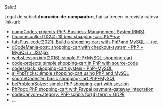 Salut!

Legat de subictul **carucior-de-cumparaturi**, hai sa trecem in revista cateva link-uri:

 - [campCodes-projects-PhP: Business-Management-System(BMS)](https://www.campcodes.com/projects/php/business-management-system/)
 - [financesonline(2024): 15 best shopping-cart PhP-sw](https://financesonline.com/best-shopping-cart-php-software/)
 - [tutsPlus-code(2021): Build a shopping-cart with-PhP and MySQL -- net](https://code.tutsplus.com/build-a-shopping-cart-with-php-and-mysql--net-5144t)
 - [dCodeMania-post: shopping-cart with checkout-system - PhP + MySQLi + JS/Ajax](https://dcodemania.com/post/shopping-cart-with-checkout-system-php-mysqli-ajax)
 - [websLesson.info(2016): simple PhP+MySQL shopping-cart](https://www.webslesson.info/2016/08/simple-php-mysql-shopping-cart.html)
 - [code-projects: simple shopping-cart in PhP with source-code](https://code-projects.org/simple-shopping-cart-in-php-with-source-code/)
 - [codesHack: shopping-cart system - PhP+MySQL](https://codeshack.io/shopping-cart-system-php-mysql/)
 - [allPhpTricks: simple shopping-cart using PhP and MySQL](https://www.allphptricks.com/simple-shopping-cart-using-php-and-mysql/)
 - [sourceCodester: basic shopping-cart PhP+MySQL](https://www.sourcecodester.com/php/10964/basic-shopping-cartphpmysql.html)
 - [beProblemSolver: simple PhP shopping-cart with session](https://beproblemsolver.com/simple-php-shopping-cart-with-session/)
 - [PhPpot: PhP shopping-cart with Paypal payment-gateway integration](https://phppot.com/php/php-shopping-cart-with-paypal-payment-gateway-integration/)
 - [codeCanyon-category: PhP-scripts for(4) term = GDPR](https://codecanyon.net/category/php-scripts?term=gdpr)
 - [...](https://www.google.com/search?sca_esv=c63685965ec903f5&rlz=1C1CHBF_enRO1132RO1132&sxsrf=AHTn8zrtkzUlsijGkn6xzLpAZ82neHwuTg:1742726106303&q=php+MySQL+shopping+cart+for+free+GDPR&udm=2&fbs=ABzOT_BYhiZpMrUAF0c9tORwPGlsodhGu4F1UEhEeTehlBu7020oMQ7aBpF-aNynCVlndtbfCZRhMFm3EMvvoT1HX4IciFaWA5nwCzTGM3J5Ops_Xs3Qsyy25b7oXKA6pwLn7v3BVIeFZNT4VQLrCm95iJdb7dujTNJ5GnMNaNfzjPvAKt0ZRu9K2iZ-Q6AMCXqjDwXwmZXdWHAjlIOmWPqCQX83g_bDPg&sa=X&ved=2ahUKEwjF8IbUgKCMAxUrVvEDHek1M3cQtKgLegQIGBAB&biw=1920&bih=911)
